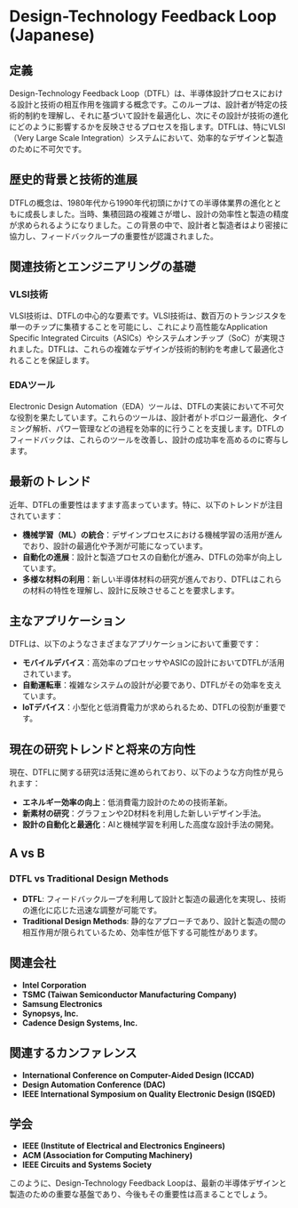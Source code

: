 # Design-Technology Feedback Loop (Japanese)

## 定義

Design-Technology Feedback Loop（DTFL）は、半導体設計プロセスにおける設計と技術の相互作用を強調する概念です。このループは、設計者が特定の技術的制約を理解し、それに基づいて設計を最適化し、次にその設計が技術の進化にどのように影響するかを反映させるプロセスを指します。DTFLは、特にVLSI（Very Large Scale Integration）システムにおいて、効率的なデザインと製造のために不可欠です。

## 歴史的背景と技術的進展

DTFLの概念は、1980年代から1990年代初頭にかけての半導体業界の進化とともに成長しました。当時、集積回路の複雑さが増し、設計の効率性と製造の精度が求められるようになりました。この背景の中で、設計者と製造者はより密接に協力し、フィードバックループの重要性が認識されました。

## 関連技術とエンジニアリングの基礎

### VLSI技術

VLSI技術は、DTFLの中心的な要素です。VLSI技術は、数百万のトランジスタを単一のチップに集積することを可能にし、これにより高性能なApplication Specific Integrated Circuits（ASICs）やシステムオンチップ（SoC）が実現されました。DTFLは、これらの複雑なデザインが技術的制約を考慮して最適化されることを保証します。

### EDAツール

Electronic Design Automation（EDA）ツールは、DTFLの実装において不可欠な役割を果たしています。これらのツールは、設計者がトポロジー最適化、タイミング解析、パワー管理などの過程を効率的に行うことを支援します。DTFLのフィードバックは、これらのツールを改善し、設計の成功率を高めるのに寄与します。

## 最新のトレンド

近年、DTFLの重要性はますます高まっています。特に、以下のトレンドが注目されています：

- **機械学習（ML）の統合**：デザインプロセスにおける機械学習の活用が進んでおり、設計の最適化や予測が可能になっています。
- **自動化の進展**：設計と製造プロセスの自動化が進み、DTFLの効率が向上しています。
- **多様な材料の利用**：新しい半導体材料の研究が進んでおり、DTFLはこれらの材料の特性を理解し、設計に反映させることを要求します。

## 主なアプリケーション

DTFLは、以下のようなさまざまなアプリケーションにおいて重要です：

- **モバイルデバイス**：高効率のプロセッサやASICの設計においてDTFLが活用されています。
- **自動運転車**：複雑なシステムの設計が必要であり、DTFLがその効率を支えています。
- **IoTデバイス**：小型化と低消費電力が求められるため、DTFLの役割が重要です。

## 現在の研究トレンドと将来の方向性

現在、DTFLに関する研究は活発に進められており、以下のような方向性が見られます：

- **エネルギー効率の向上**：低消費電力設計のための技術革新。
- **新素材の研究**：グラフェンや2D材料を利用した新しいデザイン手法。
- **設計の自動化と最適化**：AIと機械学習を利用した高度な設計手法の開発。

## A vs B

### DTFL vs Traditional Design Methods

- **DTFL**: フィードバックループを利用して設計と製造の最適化を実現し、技術の進化に応じた迅速な調整が可能です。
- **Traditional Design Methods**: 静的なアプローチであり、設計と製造の間の相互作用が限られているため、効率性が低下する可能性があります。

## 関連会社

- **Intel Corporation**
- **TSMC (Taiwan Semiconductor Manufacturing Company)**
- **Samsung Electronics**
- **Synopsys, Inc.**
- **Cadence Design Systems, Inc.**

## 関連するカンファレンス

- **International Conference on Computer-Aided Design (ICCAD)**
- **Design Automation Conference (DAC)**
- **IEEE International Symposium on Quality Electronic Design (ISQED)**

## 学会

- **IEEE (Institute of Electrical and Electronics Engineers)**
- **ACM (Association for Computing Machinery)**
- **IEEE Circuits and Systems Society**

このように、Design-Technology Feedback Loopは、最新の半導体デザインと製造のための重要な基盤であり、今後もその重要性は高まることでしょう。